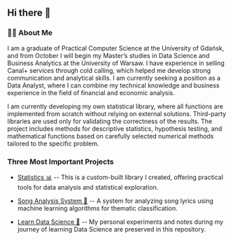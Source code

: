## Hi there 👋

<!--
**DanielFaltynowski/DanielFaltynowski** is a ✨ _special_ ✨ repository because its `README.md` (this file) appears on your GitHub profile.

Here are some ideas to get you started:

- 🔭 I’m currently working on ...
- 🌱 I’m currently learning ...
- 👯 I’m looking to collaborate on ...
- 🤔 I’m looking for help with ...
- 💬 Ask me about ...
- 📫 How to reach me: ...
- 😄 Pronouns: ...
- ⚡ Fun fact: ...
-->

### 👨‍💻 About Me

I am a graduate of Practical Computer Science at the University of Gdańsk, and from October I will begin my Master’s studies in Data Science and Business Analytics at the University of Warsaw. I have experience in selling Canal+ services through cold calling, which helped me develop strong communication and analytical skills. I am currently seeking a position as a Data Analyst, where I can combine my technical knowledge and business experience in the field of financial and economic analysis.

I am currently developing my own statistical library, where all functions are implemented from scratch without relying on external solutions. Third-party libraries are used only for validating the correctness of the results. The project includes methods for descriptive statistics, hypothesis testing, and mathematical functions based on carefully selected numerical methods tailored to the specific problem.

### Three Most Important Projects

- [Statistics 📊](https://github.com/DanielFaltynowski/statistics) -- This is a custom-built library I created, offering practical tools for data analysis and statistical exploration.

- [Song Analysis System 🎵](https://github.com/DanielFaltynowski/song-analysis-system) -- A system for analyzing song lyrics using machine learning algorithms for thematic classification.

- [Learn Data Science 🚀](https://github.com/DanielFaltynowski/learn-data-science) -- My personal experiments and notes during my journey of learning Data Science are preserved in this repository.